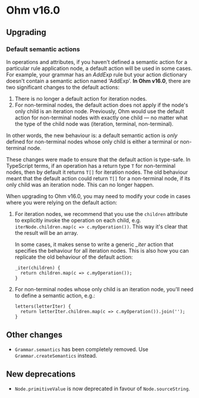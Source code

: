 # Ohm v16.0

## Upgrading

### Default semantic actions

In operations and attributes, if you haven't defined a semantic action for a particular rule application node, a default action will be used in some cases. For example, your grammar has an _AddExp_ rule but your action dictionary doesn't contain a semantic action named 'AddExp'. **In Ohm v16.0**, there are two significant changes to the default actions:

1. There is no longer a default action for iteration nodes.
2. For non-terminal nodes, the default action does not apply if the node's only child is an iteration node. Previously, Ohm would use the default action for non-terminal nodes with exactly one child — no matter what the type of the child node was (iteration, terminal, non-terminal).

In other words, the new behaviour is: a default semantic action is *only* defined for non-terminal nodes whose only child is either a terminal or non-terminal node.

These changes were made to ensure that the default action is type-safe. In TypeScript terms, if an operation has a return type `T` for non-terminal nodes, then by default it returns `T[]` for iteration nodes. The old behaviour meant that the default action could return `T[]` for a non-terminal node, if its only child was an iteration node. This can no longer happen.

When upgrading to Ohm v16.0, you may need to modify your code in cases where you were relying on the default action:

1. For iteration nodes, we recommend that you use the `children` attribute to explicitly invoke the operation on each child, e.g. `iterNode.children.map(c => c.myOperation())`. This way it's clear that the result will be an array.

    In some cases, it makes sense to write a generic *_iter* action that specifies the behaviour for all iteration nodes. This is also how you can replicate the old behaviour of the default action:

    ```
    _iter(children) {
      return children.map(c => c.myOperation());
    }
    ```

2. For non-terminal nodes whose only child is an iteration node, you'll need to define a semantic action, e.g.:
    ```
    letters(letterIter) {
      return letterIter.children.map(c => c.myOperation()).join('');
    }
    ```

## Other changes

- `Grammar.semantics` has been completely removed. Use `Grammar.createSemantics` instead.

## New deprecations

- `Node.primitiveValue` is now deprecated in favour of `Node.sourceString`.

